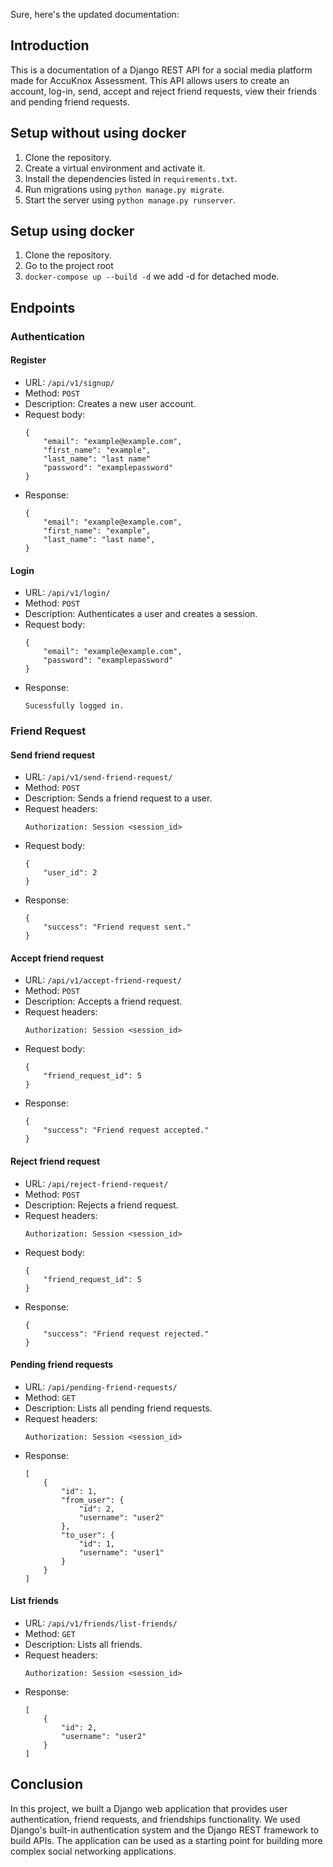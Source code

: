 Sure, here's the updated documentation:

## Introduction

This is a documentation of a Django REST API for a social media platform made for AccuKnox Assessment. This API allows users to create an account, log-in, send, accept and reject friend requests, view their friends and pending friend requests.

## Setup without using docker

1. Clone the repository.
2. Create a virtual environment and activate it.
3. Install the dependencies listed in `requirements.txt`.
4. Run migrations using `python manage.py migrate`.
5. Start the server using `python manage.py runserver`.

## Setup using docker

1. Clone the repository.
2. Go to the project root
3. `docker-compose up --build -d` we add -d for detached mode.


## Endpoints

### Authentication

#### Register

- URL: `/api/v1/signup/`
- Method: `POST`
- Description: Creates a new user account.
- Request body:
  ```
  {
      "email": "example@example.com",
      "first_name": "example",
      "last_name": "last name"
      "password": "examplepassword"
  }
  ```
- Response:
  ```
  {
      "email": "example@example.com",
      "first_name": "example",
      "last_name": "last name",
  }
  ```

#### Login

- URL: `/api/v1/login/`
- Method: `POST`
- Description: Authenticates a user and creates a session.
- Request body:
  ```
  {
      "email": "example@example.com",
      "password": "examplepassword"
  }
  ```
- Response:
  ```
  Sucessfully logged in.
  ```

### Friend Request

#### Send friend request

- URL: `/api/v1/send-friend-request/`
- Method: `POST`
- Description: Sends a friend request to a user.
- Request headers:
  ```
  Authorization: Session <session_id>
  ```
- Request body:
  ```
  {
      "user_id": 2
  }
  ```
- Response:
  ```
  {
      "success": "Friend request sent."
  }
  ```

#### Accept friend request

- URL: `/api/v1/accept-friend-request/`
- Method: `POST`
- Description: Accepts a friend request.
- Request headers:
  ```
  Authorization: Session <session_id>
  ```
- Request body:
  ```
  {
      "friend_request_id": 5
  }
  ```
- Response:
  ```
  {
      "success": "Friend request accepted."
  }
  ```

#### Reject friend request

- URL: `/api/reject-friend-request/`
- Method: `POST`
- Description: Rejects a friend request.
- Request headers:
  ```
  Authorization: Session <session_id>
  ```
- Request body:
  ```
  {
      "friend_request_id": 5
  }
  ```
- Response:
  ```
  {
      "success": "Friend request rejected."
  }
  ```

#### Pending friend requests

- URL: `/api/pending-friend-requests/`
- Method: `GET`
- Description: Lists all pending friend requests.
- Request headers:
  ```
  Authorization: Session <session_id>
  ```
- Response:
  ```
  [
      {
          "id": 1,
          "from_user": {
              "id": 2,
              "username": "user2"
          },
          "to_user": {
              "id": 1,
              "username": "user1"
          }
      }
  ]
  ```

#### List friends

- URL: `/api/v1/friends/list-friends/`
- Method: `GET`
- Description: Lists all friends.
- Request headers:
  ```
  Authorization: Session <session_id>
  ```
- Response:
  ```
  [
      {
          "id": 2,
          "username": "user2"
      }
  ]
  ```

## Conclusion

In this project, we built a Django web application that provides user authentication, friend requests, and friendships functionality. We used Django's built-in authentication system and the Django REST framework to build APIs. The application can be used as a starting point for building more complex social networking applications.
